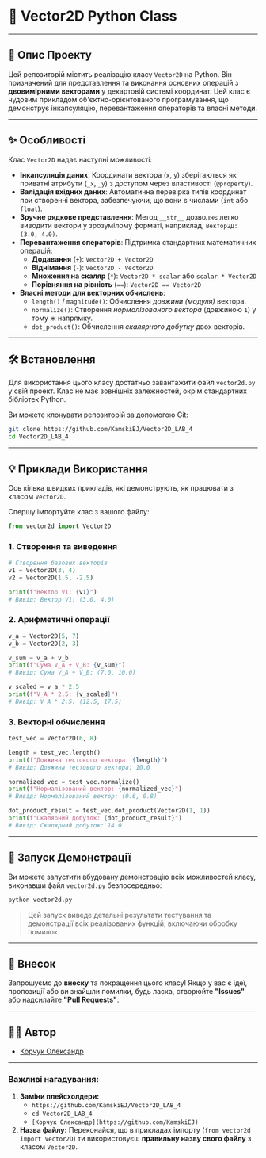 # 🚀 **Vector2D Python Class**

-----

## 📄 **Опис Проекту**

Цей репозиторій містить реалізацію класу `Vector2D` на Python. Він призначений для представлення та виконання основних операцій з **двовимірними векторами** у декартовій системі координат. Цей клас є чудовим прикладом об'єктно-орієнтованого програмування, що демонструє інкапсуляцію, перевантаження операторів та власні методи.

-----

## ✨ **Особливості**

Клас `Vector2D` надає наступні можливості:

  * **Інкапсуляція даних**: Координати вектора (`x`, `y`) зберігаються як приватні атрибути (`_x`, `_y`) з доступом через властивості (`@property`).
  * **Валідація вхідних даних**: Автоматична перевірка типів координат при створенні вектора, забезпечуючи, що вони є числами (`int` або `float`).
  * **Зручне рядкове представлення**: Метод `__str__` дозволяє легко виводити вектори у зрозумілому форматі, наприклад, `Вектор2Д: (3.0, 4.0)`.
  * **Перевантаження операторів**: Підтримка стандартних математичних операцій:
      * **Додавання** (`+`): `Vector2D + Vector2D`
      * **Віднімання** (`-`): `Vector2D - Vector2D`
      * **Множення на скаляр** (`*`): `Vector2D * scalar` або `scalar * Vector2D`
      * **Порівняння на рівність** (`==`): `Vector2D == Vector2D`
  * **Власні методи для векторних обчислень**:
      * `length()` / `magnitude()`: Обчислення *довжини (модуля)* вектора.
      * `normalize()`: Створення *нормалізованого вектора* (довжиною `1`) у тому ж напрямку.
      * `dot_product()`: Обчислення *скалярного добутку* двох векторів.

-----

## 🛠️ **Встановлення**

Для використання цього класу достатньо завантажити файл `vector2d.py` у свій проект. Клас не має зовнішніх залежностей, окрім стандартних бібліотек Python.

Ви можете клонувати репозиторій за допомогою Git:

```bash
git clone https://github.com/KamskiEJ/Vector2D_LAB_4
cd Vector2D_LAB_4
```


-----

## 💡 **Приклади Використання**

Ось кілька швидких прикладів, які демонструють, як працювати з класом `Vector2D`.

Спершу імпортуйте клас з вашого файлу:

```python
from vector2d import Vector2D
```

### 1\. Створення та виведення

```python
# Створення базових векторів
v1 = Vector2D(3, 4)
v2 = Vector2D(1.5, -2.5)

print(f"Вектор V1: {v1}")
# Вивід: Вектор V1: (3.0, 4.0)
```

### 2\. Арифметичні операції

```python
v_a = Vector2D(5, 7)
v_b = Vector2D(2, 3)

v_sum = v_a + v_b
print(f"Сума V_A + V_B: {v_sum}")
# Вивід: Сума V_A + V_B: (7.0, 10.0)

v_scaled = v_a * 2.5
print(f"V_A * 2.5: {v_scaled}")
# Вивід: V_A * 2.5: (12.5, 17.5)
```

### 3\. Векторні обчислення

```python
test_vec = Vector2D(6, 8)

length = test_vec.length()
print(f"Довжина тестового вектора: {length}")
# Вивід: Довжина тестового вектора: 10.0

normalized_vec = test_vec.normalize()
print(f"Нормалізований вектор: {normalized_vec}")
# Вивід: Нормалізований вектор: (0.6, 0.8)

dot_product_result = test_vec.dot_product(Vector2D(1, 1))
print(f"Скалярний добуток: {dot_product_result}")
# Вивід: Скалярний добуток: 14.0
```

-----

## 🧪 **Запуск Демонстрації**

Ви можете запустити вбудовану демонстрацію всіх можливостей класу, виконавши файл `vector2d.py` безпосередньо:

```bash
python vector2d.py
```

> Цей запуск виведе детальні результати тестування та демонстрації всіх реалізованих функцій, включаючи обробку помилок.

-----

## 🤝 **Внесок**

Запрошуємо до **внеску** та покращення цього класу\! Якщо у вас є ідеї, пропозиції або ви знайшли помилки, будь ласка, створюйте **"Issues"** або надсилайте **"Pull Requests"**.

-----

## 🧑‍💻 **Автор**

  * [Корчук Олександр](https://github.com/KamskiEJ)

-----

### **Важливі нагадування:**

1.  **Заміни плейсхолдери:**
      * `https://github.com/KamskiEJ/Vector2D_LAB_4`
      * `cd Vector2D_LAB_4`
      * `[Корчук Олександр](https://github.com/KamskiEJ) `
2.  **Назва файлу:** Переконайся, що в прикладах імпорту (`from vector2d import Vector2D`) ти використовуєш **правильну назву свого файлу** з класом `Vector2D`.
